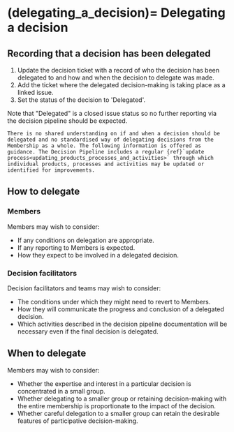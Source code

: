 (delegating_a_decision)=
Delegating a decision
=====================

## Recording that a decision has been delegated

1. Update the decision ticket with a record of who the decision has been delegated to and how and when the decision to delegate was made.
2. Add the ticket where the delegated decision-making is taking place as a linked issue.  
3. Set the status of the decision to 'Delegated'.

Note that "Delegated" is a closed issue status so no further reporting via the decision pipeline should be expected.

``` {warning}
There is no shared understanding on if and when a decision should be delegated and no standardised way of delegating decisions from the Membership as a whole. The following information is offered as guidance. The Decision Pipeline includes a regular {ref}`update process<updating_products_processes_and_activities>` through which individual products, processes and activities may be updated or identified for improvements.
```

## How to delegate

### Members

Members may wish to consider:

- If any conditions on delegation are appropriate.
- If any reporting to Members is expected.
- How they expect to be involved in a delegated decision.

### Decision facilitators

Decision facilitators and teams may wish to consider:

- The conditions under which they might need to revert to Members.
- How they will communicate the progress and conclusion of a delegated decision.
- Which activities described in the decision pipeline documentation will be necessary even if the final decision is delegated.

## When to delegate

Members may wish to consider:

- Whether the expertise and interest in a particular decision is concentrated in a small group.
- Whether delegating to a smaller group or retaining decision-making with the entire membership is proportionate to the impact of the decision.
- Whether careful delegation to a smaller group can retain the desirable features of participative decision-making.